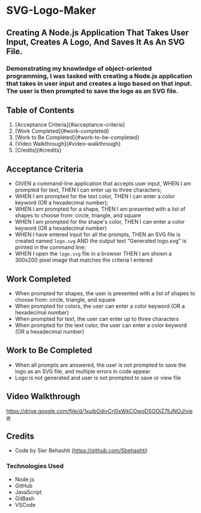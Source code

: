 # SVG-Logo-Maker
## Creating A Node.js Application That Takes User Input, Creates A Logo, And Saves It As An SVG File.
### Demonstrating my knowledge of object-oriented programming, I was tasked with creating a Node.js application that takes in user input and creates a logo based on that input. The user is then prompted to save the logo as an SVG file.

## Table of Contents
1. [Acceptance Criteria]{#acceptance-criteria}
2. [Work Completed]{#work-completed}
3. [Work to Be Completed]{#work-to-be-completed}
4. [Video Walkthrough]{#video-walkthrough}
5. [Credits]{#credits}

## Acceptance Criteria
- GIVEN a command-line application that accepts user input, WHEN I am prompted for text, THEN I can enter up to three characters;
- WHEN I am prompted for the text color, THEN I can enter a color keyword (OR a hexadecimal number);
- WHEN I am prompted for a shape, THEN I am presented with a list of shapes to choose from: circle, triangle, and square
- WHEN I am prompted for the shape's color, THEN I can enter a color keyword (OR a hexadecimal number)
- WHEN I have entered input for all the prompts, THEN an SVG file is created named `logo.svg` AND the output text "Generated logo.svg" is printed in the command line;
- WHEN I open the `logo.svg` file in a browser THEN I am shown a 300x200 pixel image that matches the criteria I entered

## Work Completed
- When prompted for shapes, the user is presented with a list of shapes to choose from: circle, triangle, and square
- When prompted for colors, the user can enter a color keyword (OR a hexadecimal number)
- When prompted for text, the user can enter up to three characters
- When prompted for the text color, the user can enter a color keyword (OR a hexadecimal number)

## Work to Be Completed
- When all prompts are answered, the user is not prompted to save the logo as an SVG file, and multiple errors in code appear
- Logo is not generated and user is not prompted to save or view file

## Video Walkthrough
https://drive.google.com/file/d/1xuibOdivCri0xWkCOwoDSOOjZ7lIJNOJ/view

## Credits
- Code by Sier Behashti (https://github.com/Sbehashti)

### Technologies Used
- Node.js
- GitHub
- JavaScript
- GitBash
- VSCode


